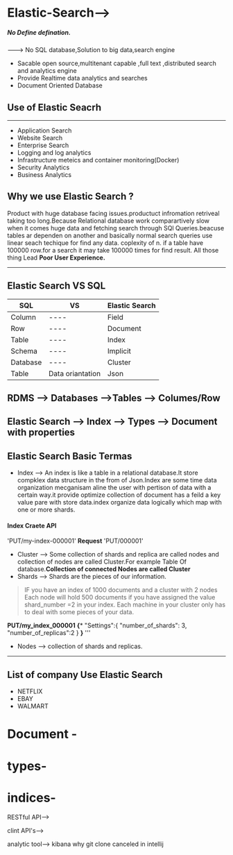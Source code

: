 # Elastic-Search-->
##### No Define defination.
---> No SQL database,Solution to big data,search engine
* Sacable open source,multitenant capable ,full text ,distributed search and analytics engine
* Provide Realtime data analytics and searches 
* Document Oriented Database
## Use of Elastic Seacrh 
***
* Application Search 
* Website Search
* Enterprise Search
* Logging and log analytics 
* Infrastructure meteics and container monitoring(Docker)
* Security Analytics 
* Business Analytics

## Why we use Elastic Search ?
Product with huge database facing issues.productuct infromation retriveal taking too long.Because Relational database work comparartively slow  when it comes huge data and fetching search through SQl Queries.beacuse tables ar dependen on another and basically normal search queries use linear seach techique for find any data. coplexity of n. if a table have 100000 row.for a search it may take 100000 times for find result.
All those thing Lead 
**Poor User Experience.**
***
## Elastic Search VS SQL

|SQL|VS|Elastic Search|
|----|-----|----|
|Column|----|Field|
|Row|----|Document|
|Table|----|Index|
|Schema|----|Implicit|
|Database|----|Cluster|
|Table|Data oriantation |Json|

## RDMS --> Databases -->Tables --> Columes/Row
## Elastic Search --> Index --> Types --> Document with properties

## Elastic Search Basic Termas

* Index --> An index is like a table in a relational database.It store compklex data structure  in the from of Json.Index are some time data organization mecganisam aline the user with pertison of data with a certain way.it provide optimize collection of document has a feild a key value pare with store data.index organize data logically which map with one or more shards.
#### Index Craete API
'PUT/my-index-000001'
**Request**
'PUT/000001'
* Cluster --> Some collection of shards and replica are called nodes and collection of nodes are called Cluster.For example Table Of database.**Collection of connected Nodes are called Cluster**
* Shards --> Shards are the pieces of our information.
> IF you have an index of 1000 documents  and a cluster with 2 nodes
> Each node will hold 500 documents
> if  you have assigned the value shard_number =2 in your index.
> Each machine in your cluster only has to deal with some pieces of your data.



**PUT/my_index_000001**
**{***
 "Settings":{
              "number_of_shards": 3,
              "number_of_replicas":2
              }
**}**
'''
* Nodes --> collection of shards and replicas.
***

## List of company Use Elastic Search 
* NETFLIX
* EBAY
* WALMART

# Document - 


# types-

# indices-
RESTful API-->

clint API's-->

analytic tool--> kibana
why git clone canceled in intellij
